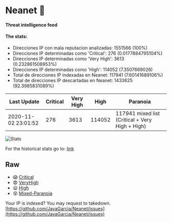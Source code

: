 # Neanet :hocho:
#### Threat intelligence feed
#### The stats:

- Direcciones IP con mala reputacion analizadas: 1551566 (100%)
- Direcciones IP determinadas como 'Critical':  276 (0.0177884795104%)
- Direcciones IP determinadas como 'Very High':  3613 (0.232861508953%)
- Direcciones IP determinadas como 'High':  114052 (7.3507669026)
- Total de direcciones IP indexadas en Neanet:  117941 (7.60141689106%)
- Total de direcciones IP descartadas en Neanet:  1433625 (92.3985831089%)

| Last Update | Critical | Very High | High | Paranoia |
| --- | --- | --- | --- | --- |
| 2020-11-02 23:01:52 | 276 | 3613 | 114052 | 117941 mixed list (Critical + Very High + High)|

![Stats](https://docs.google.com/spreadsheets/d/e/2PACX-1vSnaNMIXVabIpDJjufMlzH7poXnshF3mgd8Is1g9ytUEzVsP5my4Trn8f-xkoLLQ38xpL3HtmUexLo6/pubchart?oid=501124687&format=image)

For the historical stats go to: [link](/stats.csv)
## Raw
- :scream: [Critical](https://raw.githubusercontent.com/JavaGarcia/Neanet/master/blacklists/neanet_critical.txt)
- :fearful: [VeryHigh](https://raw.githubusercontent.com/JavaGarcia/Neanet/master/blacklists/neanet_veryHigh.txtt)
- :frowning: [High](https://raw.githubusercontent.com/JavaGarcia/Neanet/master/blacklists/neanet_high.txt)
- :dizzy_face: [Mixed-Paranoia](https://raw.githubusercontent.com/JavaGarcia/Neanet/master/blacklists/neanet_all.txt)


Your IP is indexed? You may request to takedown. [https://github.com/JavaGarcia/Neanet/issues](https://github.com/JavaGarcia/Neanet/issues)



































































































































































































































































































































































































































































































































































































































































































































































































































































































































































































































































































































































































































































































































































































































































































































































































































































































































































































































































































































